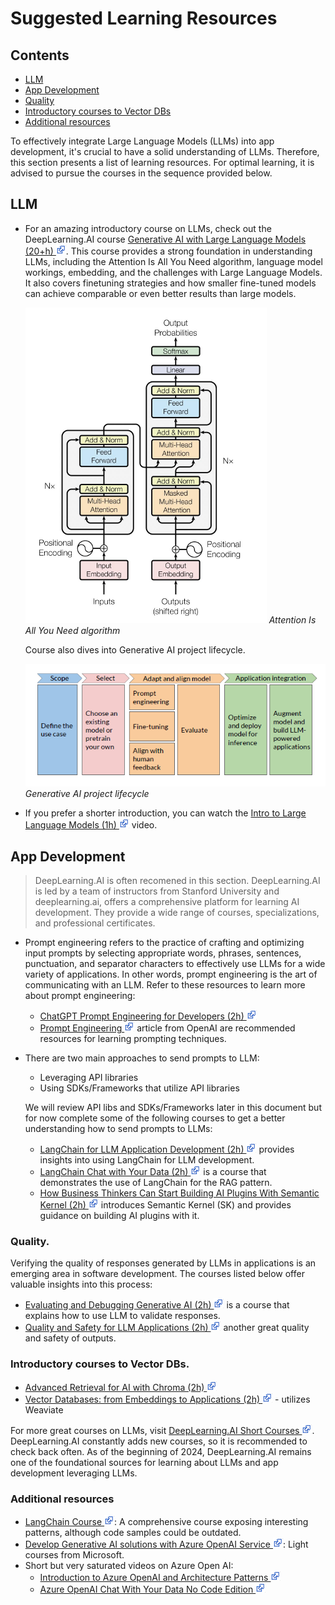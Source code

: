 
# Suggested Learning Resources

## Contents

- [LLM](#llm)
- [App Development](#app-development)
- [Quality](#quality)
- [Introductory courses to Vector DBs](#introductory-courses-to-vector-dbs)
- [Additional resources](#additional-resources)



To effectively integrate Large Language Models (LLMs) into app development, it's crucial to have a solid understanding of LLMs. Therefore, this section presents a list of learning resources. For optimal learning, it is advised to pursue the courses in the sequence provided below.


## LLM

- For an amazing introductory course on LLMs, check out the DeepLearning.AI course [Generative AI with Large Language Models (20+h) ![external link](/content/imgs/external_link.png)](https://www.coursera.org/learn/generative-ai-with-llms). This course provides a strong foundation in understanding LLMs, including the Attention Is All You Need algorithm, language model workings, embedding, and the challenges with Large Language Models. It also covers finetuning strategies and how smaller fine-tuned models can achieve comparable or even better results than large models.
    
    ![Attention Is All You Need algorithm](content/imgs/attention.png)
    *Attention Is All You Need algorithm*

    Course also dives into Generative AI project lifecycle.
    
    ![Generative AI project lifecycle](content/imgs/lifecycle.png)
    *Generative AI project lifecycle*

- If you prefer a shorter introduction, you can watch the [Intro to Large Language Models (1h) ![external link](/content/imgs/external_link.png)](https://www.youtube.com/watch?v=zjkBMFhNj_g) video.

## App Development

> DeepLearning.AI is often recomened in this section. DeepLearning.AI is led by a team of instructors from Stanford University and deeplearning.ai, offers a comprehensive platform for learning AI development. They provide a wide range of courses, specializations, and professional certificates.

- Prompt engineering refers to the practice of crafting and optimizing input prompts by selecting appropriate words, phrases, sentences, punctuation, and separator characters to effectively use LLMs for a wide variety of applications. In other words, prompt engineering is the art of communicating with an LLM.  Refer to these resources to learn more about prompt engineering:
    - [ChatGPT Prompt Engineering for Developers (2h) ![external link](/content/imgs/external_link.png)](https://learn.deeplearning.ai/chatgpt-prompt-eng)
    - [Prompt Engineering ![external link](/content/imgs/external_link.png)](https://platform.openai.com/docs/guides/prompt-engineering) article from OpenAI are recommended resources for learning prompting techniques.
- There are two main approaches to send prompts to LLM:
    - Leveraging API libraries
    - Using SDKs/Frameworks that utilize API libraries
    
    We will review API libs and SDKs/Frameworks later in this document but for now complete some of the following courses to get a better understanding how to send prompts to LLMs:

    - [LangChain for LLM Application Development (2h) ![external link](/content/imgs/external_link.png)](https://learn.deeplearning.ai/langchain/) provides insights into using LangChain for LLM development.
    - [LangChain Chat with Your Data (2h) ![external link](/content/imgs/external_link.png)](https://learn.deeplearning.ai/langchain-chat-with-your-data/) is a course that demonstrates the use of LangChain for the RAG pattern.
    - [How Business Thinkers Can Start Building AI Plugins With Semantic Kernel (2h) ![external link](/content/imgs/external_link.png)](https://learn.deeplearning.ai/microsoft-semantic-kernel/) introduces Semantic Kernel (SK) and provides guidance on building AI plugins with it.

### Quality.

Verifying the quality of responses generated by LLMs in applications is an emerging area in software development. The courses listed below offer valuable insights into this process:

- [Evaluating and Debugging Generative AI (2h) ![external link](/content/imgs/external_link.png)](https://learn.deeplearning.ai/evaluating-debugging-generative-ai) is a course that explains how to use LLM to validate responses.
- [Quality and Safety for LLM Applications (2h) ![external link](/content/imgs/external_link.png)](https://learn.deeplearning.ai/quality-safety-llm-applications/) another great quality and safety of outputs. 

### Introductory courses to Vector DBs.
- [Advanced Retrieval for AI with Chroma (2h) ![external link](/content/imgs/external_link.png)](https://learn.deeplearning.ai/advanced-retrieval-for-ai/)
- [Vector Databases: from Embeddings to Applications (2h) ![external link](/content/imgs/external_link.png)](https://learn.deeplearning.ai/vector-databases-embeddings-applications/) - utilizes Weaviate

For more great courses on LLMs, visit [DeepLearning.AI Short Courses ![external link](/content/imgs/external_link.png)](https://learn.deeplearning.ai/). DeepLearning.AI constantly adds new courses, so it is recommended to check back often. As of the beginning of 2024, DeepLearning.AI remains one of the foundational sources for learning about LLMs and app development leveraging LLMs.

### Additional resources

- [LangChain Course ![external link](/content/imgs/external_link.png)](https://www.youtube.com/playlist?list=PLqZXAkvF1bPNQER9mLmDbntNfSpzdDIU5): A comprehensive course exposing interesting patterns, although code samples could be outdated.
- [Develop Generative AI solutions with Azure OpenAI Service ![external link](/content/imgs/external_link.png)](https://learn.microsoft.com/en-gb/training/paths/develop-ai-solutions-azure-openai/): Light courses from Microsoft.
- Short but very saturated videos on Azure Open AI:
    - [Introduction to Azure OpenAI and Architecture Patterns ![external link](/content/imgs/external_link.png)](https://www.youtube.com/watch?v=TI85JJVPnrM)
    - [Azure OpenAI Chat With Your Data No Code Edition ![external link](/content/imgs/external_link.png)](https://www.youtube.com/watch?v=tFJNasjGM3E)
